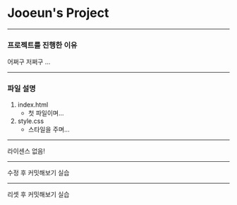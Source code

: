# Jooeun's Project

--------------
### 프로젝트를 진행한 이유
어쩌구 저쩌구 ...

-------------

### 파일 설명
1. index.html
    - 첫 파일이며...
2. style.css
    - 스타일을 주며...

-----------------

라이센스 없음!

-----------------

수정 후 커밋해보기 실습 
    
-----------------

리셋 후 커밋해보기 실습
